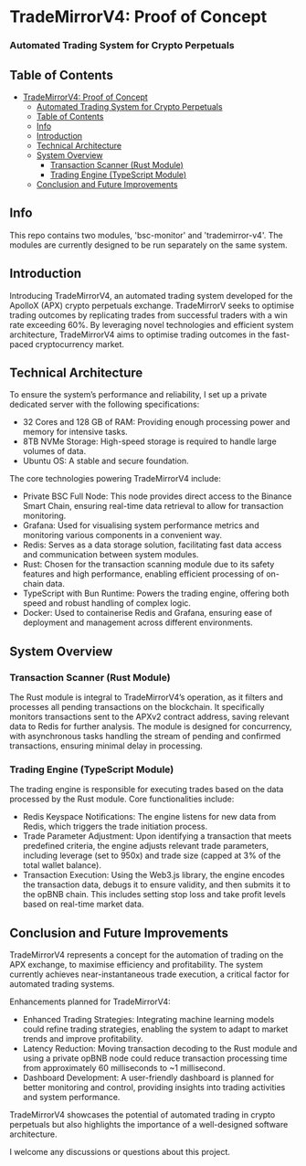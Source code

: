 # TradeMirrorV4: Proof of Concept
### Automated Trading System for Crypto Perpetuals

## Table of Contents
- [TradeMirrorV4: Proof of Concept](#trademirrorv4-proof-of-concept)
    - [Automated Trading System for Crypto Perpetuals](#automated-trading-system-for-crypto-perpetuals)
  - [Table of Contents](#table-of-contents)
  - [Info](#info)
  - [Introduction](#introduction)
  - [Technical Architecture](#technical-architecture)
  - [System Overview](#system-overview)
    - [Transaction Scanner (Rust Module)](#transaction-scanner-rust-module)
    - [Trading Engine (TypeScript Module)](#trading-engine-typescript-module)
  - [Conclusion and Future Improvements](#conclusion-and-future-improvements)

## Info
This repo contains two modules, 'bsc-monitor' and 'trademirror-v4'. The modules are currently designed to be run separately on the same system.

## Introduction

Introducing TradeMirrorV4, an automated trading system developed for the ApolloX (APX) crypto perpetuals exchange. TradeMirrorV seeks to optimise trading outcomes by replicating trades from successful traders with a win rate exceeding 60%. By leveraging novel technologies and efficient system architecture, TradeMirrorV4 aims to optimise trading outcomes in the fast-paced cryptocurrency market.

## Technical Architecture

To ensure the system’s performance and reliability, I set up a private dedicated server with the following specifications:

* 32 Cores and 128 GB of RAM: Providing enough processing power and memory for intensive tasks.
* 8TB NVMe Storage: High-speed storage is required to handle large volumes of data.
* Ubuntu OS: A stable and secure foundation.

The core technologies powering TradeMirrorV4 include:

* Private BSC Full Node: This node provides direct access to the Binance Smart Chain, ensuring real-time data retrieval to allow for transaction monitoring.
* Grafana: Used for visualising system performance metrics and monitoring various components in a convenient way.
* Redis: Serves as a data storage solution, facilitating fast data access and communication between system modules.
* Rust: Chosen for the transaction scanning module due to its safety features and high performance, enabling efficient processing of on-chain data.
* TypeScript with Bun Runtime: Powers the trading engine, offering both speed and robust handling of complex logic.
* Docker: Used to containerise Redis and Grafana, ensuring ease of deployment and management across different environments.

## System Overview

### Transaction Scanner (Rust Module)

The Rust module is integral to TradeMirrorV4’s operation, as it filters and processes all pending transactions on the blockchain. It specifically monitors transactions sent to the APXv2 contract address, saving relevant data to Redis for further analysis. The module is designed for concurrency, with asynchronous tasks handling the stream of pending and confirmed transactions, ensuring minimal delay in processing.

### Trading Engine (TypeScript Module)

The trading engine is responsible for executing trades based on the data processed by the Rust module. Core functionalities include:

* Redis Keyspace Notifications: The engine listens for new data from Redis, which triggers the trade initiation process.
* Trade Parameter Adjustment: Upon identifying a transaction that meets predefined criteria, the engine adjusts relevant trade parameters, including leverage (set to 950x) and trade size (capped at 3% of the total wallet balance).
* Transaction Execution: Using the Web3.js library, the engine encodes the transaction data, debugs it to ensure validity, and then submits it to the opBNB chain. This includes setting stop loss and take profit levels based on real-time market data.

## Conclusion and Future Improvements

TradeMirrorV4 represents a concept for the automation of trading on the APX exchange, to maximise efficiency and profitability. The system currently achieves near-instantaneous trade execution, a critical factor for automated trading systems.

Enhancements planned for TradeMirrorV4:

* Enhanced Trading Strategies: Integrating machine learning models could refine trading strategies, enabling the system to adapt to market trends and improve profitability.
* Latency Reduction: Moving transaction decoding to the Rust module and using a private opBNB node could reduce transaction processing time from approximately 60 milliseconds to ~1 millisecond.
* Dashboard Development: A user-friendly dashboard is planned for better monitoring and control, providing insights into trading activities and system performance.

TradeMirrorV4 showcases the potential of automated trading in crypto perpetuals but also highlights the importance of a well-designed software architecture.

I welcome any discussions or questions about this project.